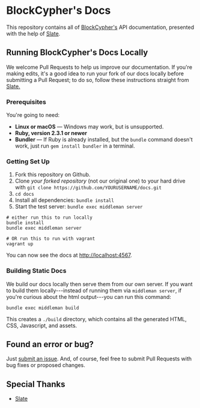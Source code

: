 # BlockCypher's Docs

This repository contains all of [BlockCypher's](http://www.blockcypher.com) API documentation, presented with the help of [Slate](https://github.com/tripit/slate).

## Running BlockCypher's Docs Locally

We welcome Pull Requests to help us improve our documentation. If you're making edits, it's a good idea to run your fork of our docs locally before submitting a Pull Request; to do so, follow these instructions straight from [Slate.](https://github.com/tripit/slate)

### Prerequisites

You're going to need:

 - **Linux or macOS** — Windows may work, but is unsupported.
 - **Ruby, version 2.3.1 or newer**
 - **Bundler** — If Ruby is already installed, but the `bundle` command doesn't work, just run `gem install bundler` in a terminal.

### Getting Set Up

 1. Fork this repository on Github.
 2. Clone *your forked repository* (not our original one) to your hard drive with `git clone https://github.com/YOURUSERNAME/docs.git`
 3. `cd docs`
 4. Install all dependencies: `bundle install`
 5. Start the test server: `bundle exec middleman server`

```shell
# either run this to run locally
bundle install
bundle exec middleman server

# OR run this to run with vagrant
vagrant up
```
You can now see the docs at <http://localhost:4567>.

### Building Static Docs

We build our docs locally then serve them from our own server. If you want to build them locally---instead of running them via `middleman server`, if you're curious about the html output---you can run this command:

```shell
bundle exec middleman build
```

This creates a `./build` directory, which contains all the generated HTML, CSS, Javascript, and assets.

## Found an error or bug?

Just [submit an issue](https://github.com/blockcypher/docs/issues). And, of course, feel free to submit Pull Requests with bug fixes or proposed changes.

## Special Thanks

- [Slate](https://github.com/tripit/slate)
